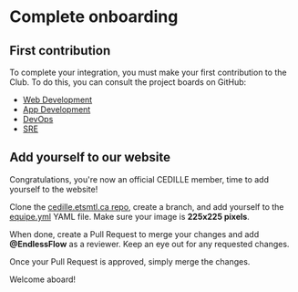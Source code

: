 # Complete onboarding

## First contribution

To complete your integration, you must make your first contribution to the
Club. To do this, you can consult the project boards on GitHub:

- [Web Development](https://github.com/orgs/ClubCedille/projects/13)
- [App Development](https://github.com/orgs/ClubCedille/projects/12)
- [DevOps](https://github.com/orgs/ClubCedille/projects/14)
- [SRE](https://github.com/orgs/ClubCedille/projects/16/views/1)

## Add yourself to our website

Congratulations, you're now an official CEDILLE member, time to add yourself to
the website!

Clone the [cedille.etsmtl.ca
repo](https://github.com/ClubCedille/cedille.etsmtl.ca/tree/master), create a
branch, and add yourself to the
[equipe.yml](https://github.com/ClubCedille/cedille.etsmtl.ca/blob/master/data/equipe.yml)
YAML file. Make sure your image is **225x225 pixels**.

When done, create a Pull Request to merge your changes and add **@EndlessFlow**
as a reviewer. Keep an eye out for any requested changes.

Once your Pull Request is approved, simply merge the changes.

Welcome aboard!
